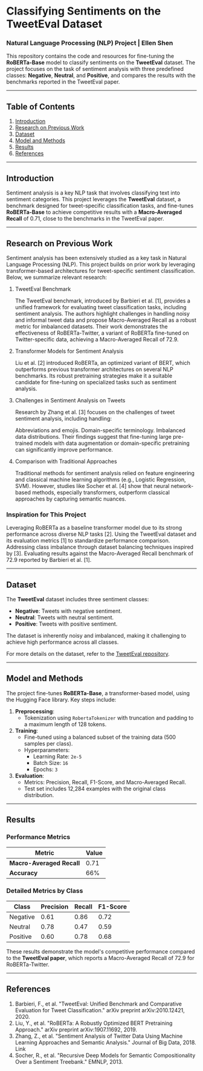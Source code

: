 # Classifying Sentiments on the TweetEval Dataset

### Natural Language Processing (NLP) Project | Ellen Shen

This repository contains the code and resources for fine-tuning the **RoBERTa-Base** model to classify sentiments on the **TweetEval** dataset. The project focuses on the task of sentiment analysis with three predefined classes: **Negative**, **Neutral**, and **Positive**, and compares the results with the benchmarks reported in the TweetEval paper.

---

## Table of Contents
1. [Introduction](#introduction)
2. [Research on Previous Work](#research-on-previous-work)
3. [Dataset](#dataset)
4. [Model and Methods](#model-and-methods)
5. [Results](#results)
6. [References](#references)

---

## Introduction
Sentiment analysis is a key NLP task that involves classifying text into sentiment categories. This project leverages the **TweetEval** dataset, a benchmark designed for tweet-specific classification tasks, and fine-tunes **RoBERTa-Base** to achieve competitive results with a **Macro-Averaged Recall** of 0.71, close to the benchmarks in the TweetEval paper.

---

## Research on Previous Work

Sentiment analysis has been extensively studied as a key task in Natural Language Processing (NLP). This project builds on prior work by leveraging transformer-based architectures for tweet-specific sentiment classification. Below, we summarize relevant research:

1. TweetEval Benchmark

    The TweetEval benchmark, introduced by Barbieri et al. [1], provides a unified framework for evaluating tweet classification tasks, including sentiment analysis. The authors highlight challenges in handling noisy and informal tweet data and propose Macro-Averaged Recall as a robust metric for imbalanced datasets. Their work demonstrates the effectiveness of RoBERTa-Twitter, a variant of RoBERTa fine-tuned on Twitter-specific data, achieving a Macro-Averaged Recall of 72.9.

2. Transformer Models for Sentiment Analysis

    Liu et al. [2] introduced RoBERTa, an optimized variant of BERT, which outperforms previous transformer architectures on several NLP benchmarks. Its robust pretraining strategies make it a suitable candidate for fine-tuning on specialized tasks such as sentiment analysis.

3. Challenges in Sentiment Analysis on Tweets

    Research by Zhang et al. [3] focuses on the challenges of tweet sentiment analysis, including handling:

    Abbreviations and emojis.
    Domain-specific terminology.
    Imbalanced data distributions.
    Their findings suggest that fine-tuning large pre-trained models with data augmentation or domain-specific pretraining can significantly improve performance.

4. Comparison with Traditional Approaches

    Traditional methods for sentiment analysis relied on feature engineering and classical machine learning algorithms (e.g., Logistic Regression, SVM). However, studies like Socher et al. [4] show that neural network-based methods, especially transformers, outperform classical approaches by capturing semantic nuances.

### Inspiration for This Project

Leveraging RoBERTa as a baseline transformer model due to its strong performance across diverse NLP tasks [2].
Using the TweetEval dataset and its evaluation metrics [1] to standardize performance comparison.
Addressing class imbalance through dataset balancing techniques inspired by [3].
Evaluating results against the Macro-Averaged Recall benchmark of 72.9 reported by Barbieri et al. [1].

---

## Dataset
The **TweetEval** dataset includes three sentiment classes:
- **Negative**: Tweets with negative sentiment.
- **Neutral**: Tweets with neutral sentiment.
- **Positive**: Tweets with positive sentiment.

The dataset is inherently noisy and imbalanced, making it challenging to achieve high performance across all classes.

For more details on the dataset, refer to the [TweetEval repository](https://github.com/cardiffnlp/tweeteval).

---

## Model and Methods
The project fine-tunes **RoBERTa-Base**, a transformer-based model, using the Hugging Face library. Key steps include:

1. **Preprocessing**:
   - Tokenization using `RobertaTokenizer` with truncation and padding to a maximum length of 128 tokens.
2. **Training**:
   - Fine-tuned using a balanced subset of the training data (500 samples per class).
   - Hyperparameters:
     - Learning Rate: `2e-5`
     - Batch Size: `16`
     - Epochs: `3`
3. **Evaluation**:
   - Metrics: Precision, Recall, F1-Score, and Macro-Averaged Recall.
   - Test set includes 12,284 examples with the original class distribution.

---

## Results
### Performance Metrics
| **Metric**           | **Value** |
|-----------------------|-----------|
| **Macro-Averaged Recall** | 0.71      |
| **Accuracy**          | 66%       |

### Detailed Metrics by Class
| **Class**     | **Precision** | **Recall** | **F1-Score** |
|---------------|---------------|------------|--------------|
| Negative      | 0.61          | 0.86       | 0.72         |
| Neutral       | 0.78          | 0.47       | 0.59         |
| Positive      | 0.60          | 0.78       | 0.68         |

These results demonstrate the model's competitive performance compared to the **TweetEval paper**, which reports a Macro-Averaged Recall of 72.9 for RoBERTa-Twitter.

---

## References

1. Barbieri, F., et al. "TweetEval: Unified Benchmark and Comparative Evaluation for Tweet Classification." arXiv preprint arXiv:2010.12421, 2020.
2. Liu, Y., et al. "RoBERTa: A Robustly Optimized BERT Pretraining Approach." arXiv preprint arXiv:1907.11692, 2019.
3. Zhang, Z., et al. "Sentiment Analysis of Twitter Data Using Machine Learning Approaches and Semantic Analysis." Journal of Big Data, 2018. Link
4. Socher, R., et al. "Recursive Deep Models for Semantic Compositionality Over a Sentiment Treebank." EMNLP, 2013.
